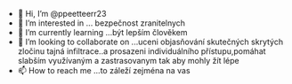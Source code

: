 - 👋 Hi, I’m @ppeetteerr23
- 👀 I’m interested in ... bezpečnost zranitelnych
- 🌱 I’m currently learning ...být lepším člověkem
- 💞️ I’m looking to collaborate on ...uceni objasňování skutečných skrytých zločinu tajná infiltrace..a prosazeni individuálního přístupu,pomáhat slabším využívaným a zastrasovanym tak aby mohly žít lépe  
- 📫 How to reach me ...to záleží zejména na vas

<!---
ppeetteerr23/ppeetteerr23 is a ✨ special ✨ repository because its `README.md` (this file) appears on your GitHub profile.
You can click the Preview link to take a look at your changes.
--->
